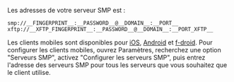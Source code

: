 Les adresses de votre serveur SMP est :

```
smp://__FINGERPRINT__:__PASSWORD__@__DOMAIN__:__PORT__
xftp://__XFTP_FINGERPRINT__:__PASSWORD__@__DOMAIN__:__PORT_XFTP__
```

Les clients mobiles sont disponibles pour [iOS](https://apps.apple.com/us/app/simplex-chat/id1605771084), [Android](https://play.google.com/store/apps/details?id=chat.simplex.app) et [f-droid](https://app.simplex.chat).
Pour configurer les clients mobiles, ouvrez Paramètres, recherchez une option "Serveurs SMP", activez "Configurer les serveurs SMP", puis entrez l'adresse des serveurs SMP pour tous les serveurs que vous souhaitez que le client utilise.